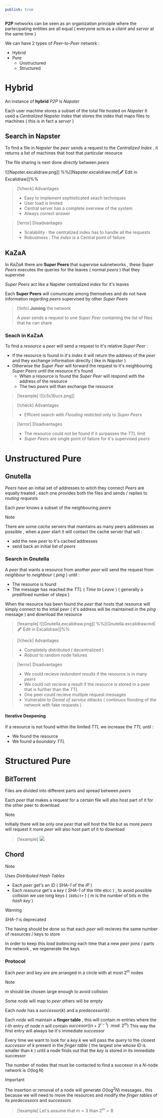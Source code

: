 ```yaml
---
publish: true
---
```

**P2P** networks can be seen as an organization principle where the partecipating entities are all equal ( everyone acts as a *client* and *server* at the same time )

We can have 2 types of *Peer-to-Peer* network :
+ Hybrid 
+ Pure 
	+ Unstructured
	+ Structured

# Hybrid

An instance of **hybrid** *P2P* is *Napster* 

Each user machine stores a subset of the total file hosted on *Napster* 
It used a *Centralized Napster Index* that stores the index that maps files to machines ( this is in fact a *server* )
## Search in Napster

To find a file in *Napster* the *peer* sends a request to the *Centralized Index* , it returns a list of machines that host that particular resource 

The file sharing is next done *directly* between *peers*  

![[Napster.excalidraw.png]]
%%[[Napster.excalidraw.md|🖋 Edit in Excalidraw]]%%

>[!check] Advantages
>+ Easy to implement sophisticated seach techniques
>+ User load is limited  
>+ Central server has a complete overview of the system
>+ Always correct answer

>[!error] Disadvantages
>+ Scalability : the centralized index has to handle all the requests 
>+ Robustness : The *index* is a Central point of failure 
>

## KaZaA

In *KaZaA* there are **Super Peers** that supervise subnetworks , these *Super Peers* executes the queries for the leaves ( normal *peers* ) that they supervise 

*Super Peers* act like a Napster centralized *index* for it's leaves 

Each **Super Peers** will comunicate among themselves and do not have information regarding *peers* supervised by other *Super Peers* 

>[!info] **Joining** the network
>
>A *peer* sends a request to one *Super Peer* containing the list of files that he can share 

### Seach in KaZaA

To find a *resource* a *peer* will send a request to it's relative *Super Peer* : 
+ If the resource is found in it's *index* it will return the address of the *peer* and they exchange information directly ( like in *Napster* )
+ Otherwise the *Super Peer* will forward the request to it's neighbouring *Super Peers* until the resource it's found 
	+ When a resource is found the *Super Peer* will respond with the address of the resource 
	+ The two *peers* will than exchange the resource

>[!example] 
![[c5s16ucx.png]]

>[!check] Advantages
>+ Efficent search with *Flooding* resticted only to *Super Peers*
>

>[!error] Disadvantages
>+ The resource could not be found if it surpasses the *TTL* limit
>+ *Super Peers* are single point of failure for it's supervised *peers*

# Unstructured Pure
## Gnutella 

*Peers* have an initial set of addresses to witch they connect 
*Peers* are equally treated , each one provides both the files and sends / replies to *routing requests* 

Each *peer* knows a subset of the neighbouring *peers* 

>[!note] 
>There are some *cache* servers that maintains as many peers addresses as possible , when a *peer* start it will contact the cache server that will :
>+ add the new *peer* to it's cached addresses
>+ send back an initial list of *peers*

### Search in Gnutella

 A *peer* that wants a resource from another *peer* will send the request from *neighbour* to *neighbour* ( *ping* ) until :
 + The resource is found
 + The message has reached the *TTL* ( *Time to Leave* ) ( generally a predifined number of steps )

When the resource has been found the *peer* that hosts that resource will simply connect to the intial *peer* ( it's address will be maintained in the *ping* message ) and download the resource 

>[!example] 
![[Gnutella.excalidraw.png]]
%%[[Gnutella.excalidraw.md|🖋 Edit in Excalidraw]]%%

>[!check] Advantages 
>
>+ Completely distributed ( decentralized )
>+ *Robust* to random node failures 

>[!error] Disadvantages
>+ We could recieve *redundant* *results* if the resource is in many *peers*
>+ We could not recieve a result if the resource is stored in a peer that is further than the *TTL*
>+ One peer could recieve multiple request messages 
>+ Vulnerable to *Denial of service attacks* ( continuos flooding of the network with fake requests ) 

#### Iterative Deepening

If a resource is not found within the limited *TTL* we increase the *TTL* until :
+ We found the resource
+ We found a *boundary* *TTL* 
# Structured Pure

## BitTorrent

Files are divided into different parts and spread between *peers* 

Each *peer* that makes a request for a certain file will also host part of it for the other peer to download 

>[!note] 
>Initially there will be only one *peer* that will host the file but as more *peers* will request it more *peer* will also host part of it to download

>[!example] 
[![](https://upload.wikimedia.org/wikipedia/commons/3/3d/Torrentcomp_small.gif)](https://it.wikipedia.org/wiki/File:Torrentcomp_small.gif)
## Chord

>[!note] 
>Uses *Distributed Hash Tables*

+ Each *peer* get's an *ID* ( *SHA-1* of the *IP* ) 
+ Each *resource* get's a *key* ( *SHA-1* of the title etcc ) , to avoid possible collision we use long keys ( `160bit+` ) ( $m$ is the number of bits in the *hash key* )

>[!warning] 
>
>*SHA-1* is deprecated 

The hasing should be done so that each *peer* will recieves the same number of resources / keys to store 

In order to keep this *load balancing* each time that a new *peer* joins / parts the network , we regenerate the keys  

### Protocol

Each *peer* and *key* are are arranged in a circle with at most $2^m$ nodes 

>[!note] 
>$m$ should be chosen large enough to avoid collision

Some *node* will map to *peer* others will be empty 

Each *node* has a $successor(k)$ and a $predecessor(k)$ 

Each *node* will maintain a **finger table** , this will contain $m$ entries where the $i$-th entry of node $n$ will contain $succesor((n+2^{i-1})\mod{2^m})$ 
This way the first entry will always be it's immediate $successor$ 

Every time we want to look for a *key* $k$ we will pass the *query* to the closest $successor$ of $k$ present in the *finger table* ( the largest one whose *ID* is smaller than $k$ ) until a node finds out that the *key* is stored in its immediate successor 

The number of nodes that must be contacted to find a succesor in a $N$-node network is $O(\log N)$

>[!important] 
>The insertion or removal of a node will generate $O(\log^2 N)$ messages , this because we will need to move the resources and modify the *finger tables* of its $predecessors$ and $successors$ 

>[!example] 
>Let's assume that $m=3$  than $2^m = 8$ 


 
